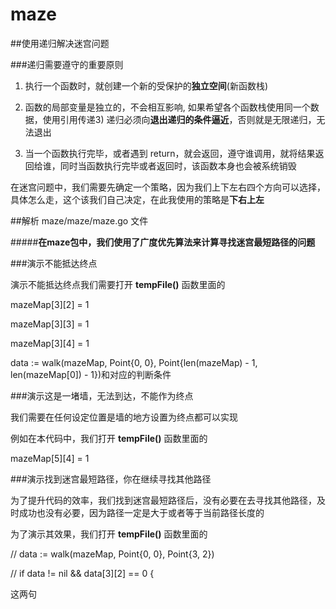 # maze
##使用递归解决迷宫问题



###递归需要遵守的重要原则

1) 执行一个函数时，就创建一个新的受保护的**独立空间**(新函数栈)

2) 函数的局部变量是独立的，不会相互影响, 如果希望各个函数栈使用同一个数据，使用引用传递3) 递归必须向**退出递归的条件逼近**，否则就是无限递归，无法退出

4) 当一个函数执行完毕，或者遇到 return，就会返回，遵守谁调用，就将结果返回给谁，同时当函数执行完毕或者返回时，该函数本身也会被系统销毁

在迷宫问题中，我们需要先确定一个策略，因为我们上下左右四个方向可以选择，具体怎么走，这个该我们自己决定，在此我使用的策略是**下右上左**



##解析 maze/maze/maze.go 文件

#####**在maze包中，我们使用了广度优先算法来计算寻找迷宫最短路径的问题**



###演示不能抵达终点

演示不能抵达终点我们需要打开  **tempFile()**  函数里面的

  mazeMap[3][2] = 1

  mazeMap[3][3] = 1

  mazeMap[3][4] = 1

  data := walk(mazeMap, Point{0, 0}, Point{len(mazeMap) - 1, len(mazeMap[0]) - 1})和对应的判断条件

###演示这是一堵墙，无法到达，不能作为终点

我们需要在任何设定位置是墙的地方设置为终点都可以实现

例如在本代码中，我们打开   **tempFile()**  函数里面的

mazeMap[5][4] = 1

###演示找到迷宫最短路径，你在继续寻找其他路径

为了提升代码的效率，我们找到迷宫最短路径后，没有必要在去寻找其他路径，及时成功也没有必要，因为路径一定是大于或者等于当前路径长度的

为了演示其效果，我们打开   **tempFile()**  函数里面的

// data := walk(mazeMap, Point{0, 0}, Point{3, 2})

// if data != nil && data[3][2] == 0 {

这两句